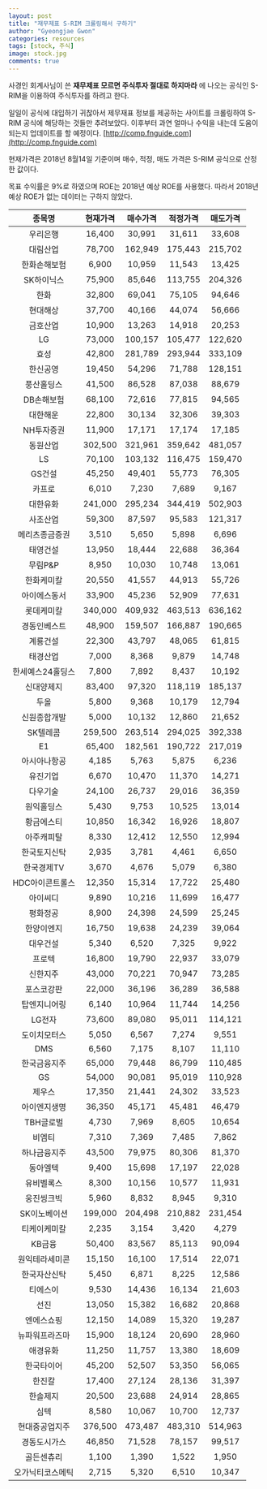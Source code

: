 ```yaml
---
layout: post
title: "재무제표 S-RIM 크롤링해서 구하기"
author: "Gyeongjae Gwon"
categories: resources
tags: [stock, 주식]
image: stock.jpg
comments: true
---
```


사경인 회계사님이 쓴 **재무제표 모르면 주식투자 절대로 하지마라** 에 나오는 공식인 S-RIM을 이용하여 주식투자를 하려고 한다.

일일이 공식에 대입하기 귀찮아서 제무재표 정보를 제공하는 사이트를 크롤링하여 S-RIM 공식에 해당하는 것들만 추려보았다.
이후부터 과연 얼마나 수익을 내는데 도움이 되는지 업데이트를 할 예정이다.
[http://comp.fnguide.com](http://comp.fnguide.com)

현재가격은 2018년 8월14일 기준이며 매수, 적정, 매도 가격은 S-RIM 공식으로 산정한 값이다.

목표 수익률은 9%로 하였으며 ROE는 2018년 예상 ROE를 사용했다.
따라서 2018년 예상 ROE가 없는 데이터는 구하지 않았다. 

종목명             | 현재가격               | 매수가격               | 적정가격 | 매도가격 |
:-------:|:---------: | :-------:|:---------:|:---------:
우리은행|16,400 |30,991 |31,611 |33,608 
대림산업|78,700 |162,949 |175,443 |215,702 
한화손해보험|6,900 |10,959 |11,543 |13,425 
SK하이닉스|75,900 |85,646 |113,755 |204,326 
한화|32,800 |69,041 |75,105 |94,646 
현대해상|37,700 |40,166 |44,074 |56,666 
금호산업|10,900 |13,263 |14,918 |20,253 
LG|73,000 |100,157 |105,477 |122,620 
효성|42,800 |281,789 |293,944 |333,109 
한신공영|19,450 |54,296 |71,788 |128,151 
풍산홀딩스|41,500 |86,528 |87,038 |88,679 
DB손해보험|68,100 |72,616 |77,815 |94,565 
대한해운|22,800 |30,134 |32,306 |39,303 
NH투자증권|11,900 |17,171 |17,174 |17,185 
동원산업|302,500 |321,961 |359,642 |481,057 
LS|70,100 |103,132 |116,475 |159,470 
GS건설|45,250 |49,401 |55,773 |76,305 
카프로|6,010 |7,230 |7,689 |9,167 
대한유화|241,000 |295,234 |344,419 |502,903 
사조산업|59,300 |87,597 |95,583 |121,317 
메리츠종금증권|3,510 |5,650 |5,898 |6,696 
태영건설|13,950 |18,444 |22,688 |36,364 
무림P&P|8,950 |10,030 |10,748 |13,061 
한화케미칼|20,550 |41,557 |44,913 |55,726 
아이에스동서|33,900 |45,236 |52,909 |77,631 
롯데케미칼|340,000 |409,932 |463,513 |636,162 
경동인베스트|48,900 |159,507 |166,887 |190,665 
계룡건설|22,300 |43,797 |48,065 |61,815 
태경산업|7,000 |8,368 |9,879 |14,748 
한세예스24홀딩스|7,800 |7,892 |8,437 |10,192 
신대양제지|83,400 |97,320 |118,119 |185,137 
두올|5,800 |9,368 |10,179 |12,794 
신원종합개발|5,000 |10,132 |12,860 |21,652 
SK텔레콤|259,500 |263,514 |294,025 |392,338 
E1|65,400 |182,561 |190,722 |217,019 
아시아나항공|4,185 |5,763 |5,875 |6,236 
유진기업|6,670 |10,470 |11,370 |14,271 
다우기술|24,100 |26,737 |29,016 |36,359 
원익홀딩스|5,430 |9,753 |10,525 |13,014 
황금에스티|10,850 |16,342 |16,926 |18,807 
아주캐피탈|8,330 |12,412 |12,550 |12,994 
한국토지신탁|2,935 |3,781 |4,461 |6,650 
한국경제TV|3,670 |4,676 |5,079 |6,380 
HDC아이콘트롤스|12,350 |15,314 |17,722 |25,480 
아이씨디|9,890 |10,216 |11,699 |16,477 
평화정공|8,900 |24,398 |24,599 |25,245 
한양이엔지|16,750 |19,638 |24,239 |39,064 
대우건설|5,340 |6,520 |7,325 |9,922 
프로텍|16,800 |19,790 |22,937 |33,079 
신한지주|43,000 |70,221 |70,947 |73,285 
포스코강판|22,000 |36,196 |36,289 |36,588 
탑엔지니어링|6,140 |10,964 |11,744 |14,256 
LG전자|73,600 |89,080 |95,011 |114,121 
도이치모터스|5,050 |6,567 |7,274 |9,551 
DMS|6,560 |7,175 |8,107 |11,110 
한국금융지주|65,000 |79,448 |86,799 |110,485 
GS|54,000 |90,081 |95,019 |110,928 
제우스|17,350 |21,441 |24,302 |33,523 
아이엔지생명|36,350 |45,171 |45,481 |46,479 
TBH글로벌|4,730 |7,969 |8,605 |10,654 
비엠티|7,310 |7,369 |7,485 |7,862 
하나금융지주|43,500 |79,975 |80,306 |81,370 
동아엘텍|9,400 |15,698 |17,197 |22,028 
유비벨록스|8,300 |10,156 |10,577 |11,931 
웅진씽크빅|5,960 |8,832 |8,945 |9,310 
SK이노베이션|199,000 |204,498 |210,882 |231,454 
티케이케미칼|2,235 |3,154 |3,420 |4,279 
KB금융|50,400 |83,567 |85,113 |90,094 
원익테라세미콘|15,150 |16,100 |17,514 |22,071 
한국자산신탁|5,450 |6,871 |8,225 |12,586 
티에스이|9,530 |14,436 |16,134 |21,603 
선진|13,050 |15,382 |16,682 |20,868 
엔에스쇼핑|12,150 |14,089 |15,320 |19,287 
뉴파워프라즈마|15,900 |18,124 |20,690 |28,960 
애경유화|11,250 |11,757 |13,380 |18,609 
한국타이어|45,200 |52,507 |53,350 |56,065 
한진칼|17,400 |27,124 |28,136 |31,397 
한솔제지|20,500 |23,688 |24,914 |28,865 
심텍|8,580 |10,067 |10,700 |12,737 
현대중공업지주|376,500 |473,487 |483,310 |514,963 
경동도시가스|46,850 |71,528 |78,157 |99,517 
골든센츄리|1,100 |1,390 |1,522 |1,950 
오가닉티코스메틱|2,715 |5,320 |6,510 |10,347 

